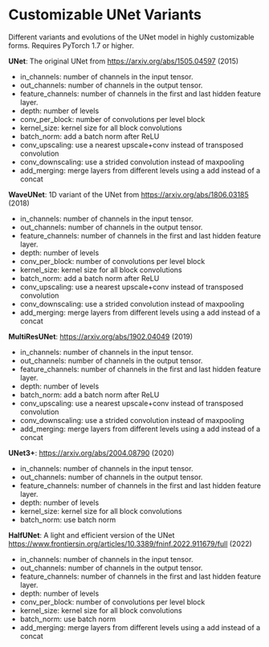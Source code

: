 # Customizable UNet Variants

Different variants and evolutions of the UNet model in highly customizable forms.
Requires PyTorch 1.7 or higher.

**UNet**: The original UNet from https://arxiv.org/abs/1505.04597 (2015)
- in_channels: number of channels in the input tensor.
- out_channels: number of channels in the output tensor.
- feature_channels: number of channels in the first and last hidden feature layer.
- depth: number of levels
- conv_per_block: number of convolutions per level block
- kernel_size: kernel size for all block convolutions
- batch_norm: add a batch norm after ReLU
- conv_upscaling: use a nearest upscale+conv instead of transposed convolution
- conv_downscaling: use a strided convolution instead of maxpooling
- add_merging: merge layers from different levels using a add instead of a concat

**WaveUNet**: 1D variant of the UNet from https://arxiv.org/abs/1806.03185 (2018)
- in_channels: number of channels in the input tensor.
- out_channels: number of channels in the output tensor.
- feature_channels: number of channels in the first and last hidden feature layer.
- depth: number of levels
- conv_per_block: number of convolutions per level block
- kernel_size: kernel size for all block convolutions
- batch_norm: add a batch norm after ReLU
- conv_upscaling: use a nearest upscale+conv instead of transposed convolution
- conv_downscaling: use a strided convolution instead of maxpooling
- add_merging: merge layers from different levels using a add instead of a concat

**MultiResUNet**: https://arxiv.org/abs/1902.04049 (2019)
- in_channels: number of channels in the input tensor.
- out_channels: number of channels in the output tensor.
- feature_channels: number of channels in the first and last hidden feature layer.
- depth: number of levels
- batch_norm: add a batch norm after ReLU
- conv_upscaling: use a nearest upscale+conv instead of transposed convolution
- conv_downscaling: use a strided convolution instead of maxpooling
- add_merging: merge layers from different levels using a add instead of a concat

**UNet3+**: https://arxiv.org/abs/2004.08790 (2020)
- in_channels: number of channels in the input tensor.
- out_channels: number of channels in the output tensor.
- feature_channels: number of channels in the first and last hidden feature layer.
- depth: number of levels
- kernel_size: kernel size for all block convolutions
- batch_norm: use batch norm

**HalfUNet**: A light and efficient version of the UNet https://www.frontiersin.org/articles/10.3389/fninf.2022.911679/full (2022)
- in_channels: number of channels in the input tensor.
- out_channels: number of channels in the output tensor.
- feature_channels: number of channels in the first and last hidden feature layer.
- depth: number of levels
- conv_per_block: number of convolutions per level block
- kernel_size: kernel size for all block convolutions
- batch_norm: use batch norm
- add_merging: merge layers from different levels using a add instead of a concat
